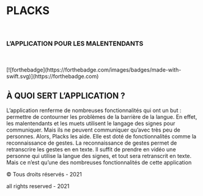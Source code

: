 <strong><h1>PLACKS</h1></strong>
<br>
<h3>L’APPLICATION POUR LES MALENTENDANTS </h3>
<br>
<br>
[![forthebadge](https://forthebadge.com/images/badges/made-with-swift.svg)](https://forthebadge.com)

<br>
<h2>À QUOI SERT L’APPLICATION ?</h2>

L’application renferme de nombreuses fonctionnalités qui ont un but : permettre de contourner les problèmes de la barrière de la langue. En effet, les malentendants et les muets utilisent le langage des signes pour communiquer. Mais ils ne peuvent communiquer qu’avec très peu de personnes. Alors, Placks les aide. Elle est doté de fonctionnalités comme la reconnaissance de gestes. La reconnaissance de gestes permet de retranscrire les gestes en en texte. Il suffit de prendre en vidéo une personne qui utilise la langue des signes, et tout sera retranscrit en texte. 
Mais ce n’est qu’une des nombreuses fonctionnalités de cette application



© Tous droits réservés - 2021

all rights reserved - 2021


